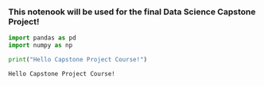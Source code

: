 
### This notenook will be used for the final Data Science Capstone Project!


```python
import pandas as pd
import numpy as np

print("Hello Capstone Project Course!")
```

    Hello Capstone Project Course!



```python

```

